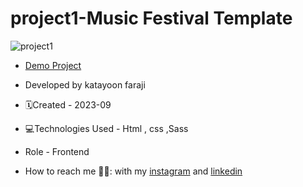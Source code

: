 # project1-Music Festival Template



![project1](https://github.com/katayoon-faraji-web/project1/assets/144775981/4543baa9-cd65-4a0f-bb35-e537341c3674)

- [Demo Project](https://katayoon-faraji-web.github.io/project1-MusicFestivalTemplate/)

- Developed by katayoon faraji

- 🗓️Created - 2023-09

- 💻Technologies Used - Html , css ,Sass

- Role - Frontend

- How to reach me 👩🏻: with my [instagram](https://instagram.com/katayoon_faraji_web) and [linkedin](https://www.linkedin.com/in/katayoon-faraji-web-3b722b207r)
